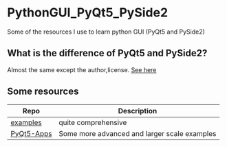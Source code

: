 # PythonGUI_PyQt5_PySide2
Some of the resources I use to learn python GUI (PyQt5 and PySide2)



## What is the difference of PyQt5 and PySide2?

Almost the same except the author,license.
[See here](https://www.learnpyqt.com/blog/pyqt5-vs-pyside2/)



## Some resources
| Repo | Description |
| --- | ---  |
| [examples](https://github.com/pyqt/examples)   |  quite comprehensive |
| [PyQt5-Apps](https://github.com/taseikyo/PyQt5-Apps)   |  Some more advanced and larger scale examples   |

